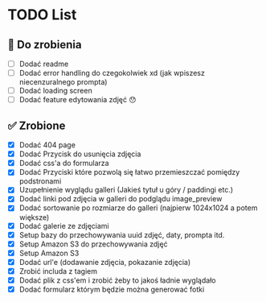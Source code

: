 # TODO List

## 📌 Do zrobienia
- [ ] Dodać readme
- [ ] Dodać error handling do czegokolwiek xd (jak wpiszesz niecenzuralnego prompta)
- [ ] Dodać loading screen
- [ ] Dodać feature edytowania zdjęć 😯

## ✅ Zrobione
- [X] Dodać 404 page
- [X] Dodać Przycisk do usunięcia zdjęcia
- [X] Dodać css'a do formularza
- [X] Dodać Przyciski które pozwolą się łatwo przemieszczać pomiędzy podstronami	
- [X] Uzupełnienie wyglądu galleri (Jakieś tytuł u góry / paddingi etc.)
- [X] Dodać linki pod zdjęcia w galleri do podglądu image_preview
- [X] Dodać sortowanie po rozmiarze do galleri (najpierw 1024x1024 a potem większe)	
- [X] Dodać galerie ze zdjęciami
- [X] Setup bazy do przechowywania uuid zdjęć, daty, prompta itd.
- [X] Setup Amazon S3 do przechowywania zdjęć
- [X] Setup Amazon S3
- [X] Dodać url'e (dodawanie zdjęcia, pokazanie zdjęcia)
- [X] Zrobić includa z tagiem <img>
- [X] Dodać plik z css'em i zrobić żeby to jakoś ładnie wyglądało
- [X] Dodać formularz którym będzie można generować fotki